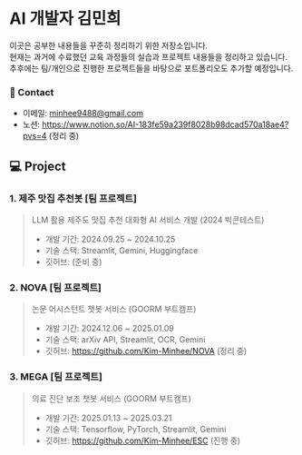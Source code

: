 # AI 개발자 김민희

이곳은 공부한 내용들을 꾸준히 정리하기 위한 저장소입니다.<br>
현재는 과거에 수료했던 교육 과정들의 실습과 프로젝트 내용들을 정리하고 있습니다.<br>
추후에는 팀/개인으로 진행한 프로젝트들을 바탕으로 포트폴리오도 추가할 예정입니다.

### 🤗 Contact
* 이메일: minhee9488@gmail.com
* 노션: https://www.notion.so/AI-183fe59a239f8028b98dcad570a18ae4?pvs=4 (정리 중)


## 💻 Project

### 1. 제주 맛집 추천봇 [팀 프로젝트]
> LLM 활용 제주도 맛집 추천 대화형 AI 서비스 개발 (2024 빅콘테스트)
>* 개발 기간: 2024.09.25 ~ 2024.10.25
>* 기술 스택: Streamlit, Gemini, Huggingface
>* 깃허브: (준비 중)

### 2. NOVA [팀 프로젝트]
> 논문 어시스턴트 챗봇 서비스 (GOORM 부트캠프)
>* 개발 기간: 2024.12.06 ~ 2025.01.09
>* 기술 스택: arXiv API, Streamlit, OCR, Gemini
>* 깃허브: https://github.com/Kim-Minhee/NOVA (정리 중)

### 3. MEGA [팀 프로젝트]
> 의료 진단 보조 챗봇 서비스 (GOORM 부트캠프)
>* 개발 기간: 2025.01.13 ~ 2025.03.21
>* 기술 스택: Tensorflow, PyTorch, Streamlit, Gemini
>* 깃허브: https://github.com/Kim-Minhee/ESC (진행 중)